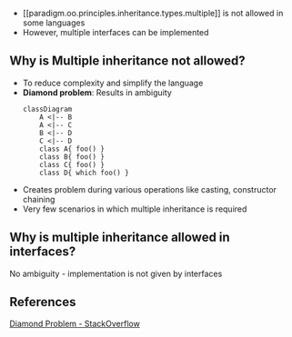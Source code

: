 

- [[paradigm.oo.principles.inheritance.types.multiple]] is not allowed in some languages
- However, multiple interfaces can be implemented

## Why is Multiple inheritance not allowed?

- To reduce complexity and simplify the language
- **Diamond problem**: Results in ambiguity
    ```mermaid
    classDiagram
        A <|-- B
        A <|-- C
        B <|-- D
        C <|-- D
        class A{ foo() }
        class B{ foo() }
        class C{ foo() }
        class D{ which foo() } 
    ```
- Creates problem during various operations like casting, constructor chaining
- Very few scenarios in which multiple inheritance is required

## Why is multiple inheritance allowed in interfaces?

No ambiguity - implementation is not given by interfaces

## References

[Diamond Problem - StackOverflow](https://stackoverflow.com/questions/2064880/diamond-problem)